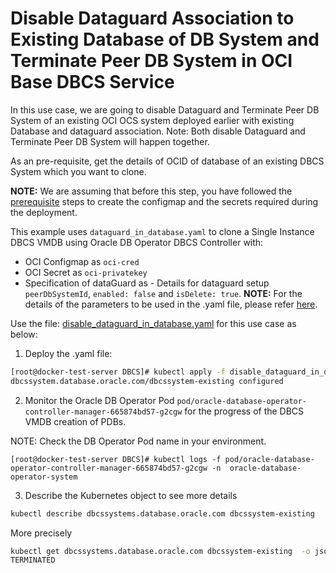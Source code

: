 # Disable Dataguard Association to Existing Database of DB System and Terminate Peer DB System in OCI Base DBCS Service

In this use case, we are going to disable Dataguard and Terminate Peer DB System of an existing OCI OCS system deployed earlier with existing Database and dataguard association. Note: Both disable Dataguard and Terminate Peer DB System will happen together. 

As an pre-requisite, get the details of OCID of database of an existing DBCS System which you want to clone.  

**NOTE:** We are assuming that before this step, you have followed the [prerequisite](./../README.md#prerequisites-to-deploy-a-dbcs-system-using-oracle-db-operator-dbcs-controller) steps to create the configmap and the secrets required during the deployment.

This example uses `dataguard_in_database.yaml` to clone a Single Instance DBCS VMDB using Oracle DB Operator DBCS Controller with:
- OCI Configmap as `oci-cred`  
- OCI Secret as `oci-privatekey`
- Specification of dataGuard as - Details for dataguard setup `peerDbSystemId`, `enabled: false` and `isDelete: true`.
**NOTE:** For the details of the parameters to be used in the .yaml file, please refer [here](./dbcs_controller_parameters.md).

Use the file: [disable_dataguard_in_database.yaml](./disable_dataguard_in_database.yaml) for this use case as below:

1. Deploy the .yaml file:  
```sh
[root@docker-test-server DBCS]# kubectl apply -f disable_dataguard_in_database.yaml
dbcssystem.database.oracle.com/dbcssystem-existing configured
```

2. Monitor the Oracle DB Operator Pod `pod/oracle-database-operator-controller-manager-665874bd57-g2cgw` for the progress of the DBCS VMDB creation of PDBs. 

NOTE: Check the DB Operator Pod name in your environment.

```
[root@docker-test-server DBCS]# kubectl logs -f pod/oracle-database-operator-controller-manager-665874bd57-g2cgw -n  oracle-database-operator-system
```
3. Describe the Kubernetes object to see more details
```bash
kubectl describe dbcssystems.database.oracle.com dbcssystem-existing
```
More precisely
```bash
kubectl get dbcssystems.database.oracle.com dbcssystem-existing  -o jsonpath='{.status.dataGuardStatus.lifecycleState}'
TERMINATED
```


